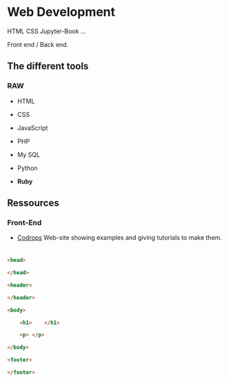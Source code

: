# Web Development

HTML CSS Jupyter-Book ...

Front end / Back end.

## The different tools

### RAW

- HTML
- CSS
- JavaScript
- PHP
- My SQL
- Python

- **Ruby**

## Ressources 

### Front-End

- [Codrops](https://tympanus.net/codrops/category/tutorials/)
Web-site showing examples and giving tutorials to make them.


###


```html

<head>

</head>

<header>

</header>

<body>

	<h1>	</h1>

	<p>	</p>

</body>

<footer>

</footer>

```